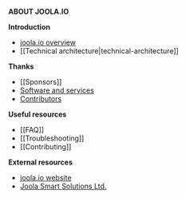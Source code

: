 **ABOUT JOOLA.IO**

**Introduction**
- [joola.io overview](joolaio-overview)
- [[Technical architecture|technical-architecture]]

**Thanks**
- [[Sponsors]]
- [Software and services](Thanks)
- [Contributors](Our-contributors)

**Useful resources**
- [[FAQ]]
- [[Troubleshooting]]  
- [[Contributing]]

**External resources**
- [joola.io website](http://joola.io)
- [Joola Smart Solutions Ltd.](http://joola.io)